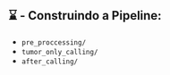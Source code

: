 ## ⌛ - Construindo a Pipeline:

-   `pre_proccessing/`
-   `tumor_only_calling/`
-   `after_calling/`
